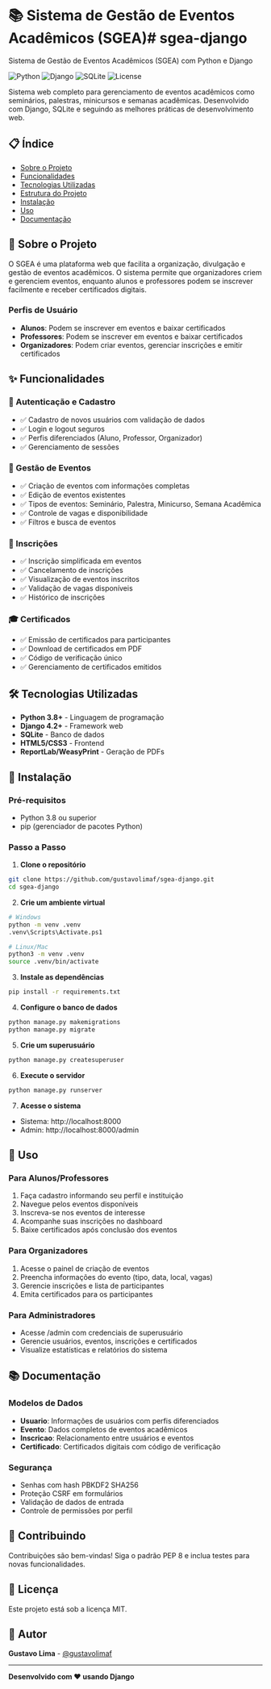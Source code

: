 # 📚 Sistema de Gestão de Eventos Acadêmicos (SGEA)# sgea-django

Sistema de Gestão de Eventos Acadêmicos (SGEA) com Python e Django

![Python](https://img.shields.io/badge/Python-3.8+-blue.svg)
![Django](https://img.shields.io/badge/Django-4.2+-green.svg)
![SQLite](https://img.shields.io/badge/SQLite-3-lightgrey.svg)
![License](https://img.shields.io/badge/License-MIT-yellow.svg)

Sistema web completo para gerenciamento de eventos acadêmicos como seminários, palestras, minicursos e semanas acadêmicas. Desenvolvido com Django, SQLite e seguindo as melhores práticas de desenvolvimento web.

## 📋 Índice

- [Sobre o Projeto](#sobre-o-projeto)
- [Funcionalidades](#funcionalidades)
- [Tecnologias Utilizadas](#tecnologias-utilizadas)
- [Estrutura do Projeto](#estrutura-do-projeto)
- [Instalação](#instalação)
- [Uso](#uso)
- [Documentação](#documentação)

## 🎯 Sobre o Projeto

O SGEA é uma plataforma web que facilita a organização, divulgação e gestão de eventos acadêmicos. O sistema permite que organizadores criem e gerenciem eventos, enquanto alunos e professores podem se inscrever facilmente e receber certificados digitais.

### Perfis de Usuário

- **Alunos**: Podem se inscrever em eventos e baixar certificados
- **Professores**: Podem se inscrever em eventos e baixar certificados
- **Organizadores**: Podem criar eventos, gerenciar inscrições e emitir certificados

## ✨ Funcionalidades

### 🔐 Autenticação e Cadastro

- ✅ Cadastro de novos usuários com validação de dados
- ✅ Login e logout seguros
- ✅ Perfis diferenciados (Aluno, Professor, Organizador)
- ✅ Gerenciamento de sessões

### 📅 Gestão de Eventos

- ✅ Criação de eventos com informações completas
- ✅ Edição de eventos existentes
- ✅ Tipos de eventos: Seminário, Palestra, Minicurso, Semana Acadêmica
- ✅ Controle de vagas e disponibilidade
- ✅ Filtros e busca de eventos

### 📝 Inscrições

- ✅ Inscrição simplificada em eventos
- ✅ Cancelamento de inscrições
- ✅ Visualização de eventos inscritos
- ✅ Validação de vagas disponíveis
- ✅ Histórico de inscrições

### 🎓 Certificados

- ✅ Emissão de certificados para participantes
- ✅ Download de certificados em PDF
- ✅ Código de verificação único
- ✅ Gerenciamento de certificados emitidos

## 🛠️ Tecnologias Utilizadas

- **Python 3.8+** - Linguagem de programação
- **Django 4.2+** - Framework web
- **SQLite** - Banco de dados
- **HTML5/CSS3** - Frontend
- **ReportLab/WeasyPrint** - Geração de PDFs

## 🚀 Instalação

### Pré-requisitos

- Python 3.8 ou superior
- pip (gerenciador de pacotes Python)

### Passo a Passo

1. **Clone o repositório**

```bash
git clone https://github.com/gustavolimaf/sgea-django.git
cd sgea-django
```

2. **Crie um ambiente virtual**

```bash
# Windows
python -m venv .venv
.venv\Scripts\Activate.ps1

# Linux/Mac
python3 -m venv .venv
source .venv/bin/activate
```

3. **Instale as dependências**

```bash
pip install -r requirements.txt
```

4. **Configure o banco de dados**

```bash
python manage.py makemigrations
python manage.py migrate
```

5. **Crie um superusuário**

```bash
python manage.py createsuperuser
```

6. **Execute o servidor**

```bash
python manage.py runserver
```

7. **Acesse o sistema**

- Sistema: http://localhost:8000
- Admin: http://localhost:8000/admin

## 📖 Uso

### Para Alunos/Professores

1. Faça cadastro informando seu perfil e instituição
2. Navegue pelos eventos disponíveis
3. Inscreva-se nos eventos de interesse
4. Acompanhe suas inscrições no dashboard
5. Baixe certificados após conclusão dos eventos

### Para Organizadores

1. Acesse o painel de criação de eventos
2. Preencha informações do evento (tipo, data, local, vagas)
3. Gerencie inscrições e lista de participantes
4. Emita certificados para os participantes

### Para Administradores

- Acesse /admin com credenciais de superusuário
- Gerencie usuários, eventos, inscrições e certificados
- Visualize estatísticas e relatórios do sistema

## 📚 Documentação

### Modelos de Dados

- **Usuario**: Informações de usuários com perfis diferenciados
- **Evento**: Dados completos de eventos acadêmicos
- **Inscricao**: Relacionamento entre usuários e eventos
- **Certificado**: Certificados digitais com código de verificação

### Segurança

- Senhas com hash PBKDF2 SHA256
- Proteção CSRF em formulários
- Validação de dados de entrada
- Controle de permissões por perfil

## 🤝 Contribuindo

Contribuições são bem-vindas! Siga o padrão PEP 8 e inclua testes para novas funcionalidades.

## 📝 Licença

Este projeto está sob a licença MIT.

## 👥 Autor

**Gustavo Lima** - [@gustavolimaf](https://github.com/gustavolimaf)

---

**Desenvolvido com ❤️ usando Django**
